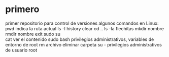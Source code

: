 # primero
primer repositorio para control de versiones 
algunos comandos en Linux:
pwd  indica la ruta actual
ls -l
history
clear
cd ..
ls -la
flechitas 
mkdir nombre 
rmdir nombre 
exit
sudo su  
cat  ver el contenido
sudo bash  privilegios administrativos, variables de entorno de root 
rm archivo  eliminar carpeta 
su -  privilegios administrativos de usuario root 
